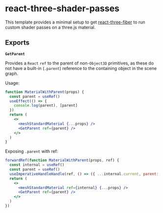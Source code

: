 # react-three-shader-passes

This template provides a minimal setup to get [react-three-fiber](https://github.com/vitejs/vite-plugin-react/blob/main/packages/plugin-react/README.md) to run custom shader passes on a three.js material.

## Exports

**`GetParent`**

Provides a `React` `ref` to the parent of non-`Object3D` primitives, as these do not have a built-in (`.parent`) reference to the containing object in the scene graph.

Usage:

```jsx
function MaterialWithParent(props) {
  const parent = useRef()
  useEffect(() => {
    console.log(parent), [parent]
  })
  return (
    <>
      <meshStandardMaterial {...props} />
      <GetParent ref={parent} />
    </>
  )
}
```

Exposing `.parent` with ref:

```jsx
forwardRef(function MaterialWithParent(props, ref) {
  const internal = useRef()
  const parent = useRef()
  useImperativeHandleHandle(ref, () => ({ ...internal.current, parent: parent.current }))
  return (
    <>
      <meshStandardMaterial ref={internal} {...props} />
      <GetParent ref={parent} />
    </>
  )
})
```
